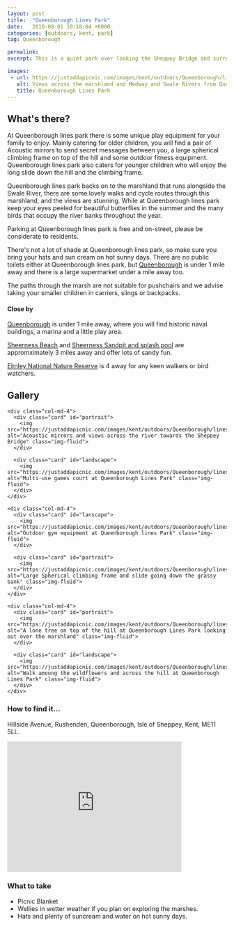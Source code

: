 ```yaml
---
layout: post
title:  "Queenborough Lines Park"
date:   2018-08-01 10:18:04 +0000
categories: [outdoors, kent, park]
tag: Queenborough

permalink: 
excerpt: This is a quiet park over looking the Sheppey Bridge and surrounding countryside.  There is some great play equipment here and lovely walks across the hill and into the marshland.

images: 
 - url: https://justaddapicnic.com/images/kent/outdoors/Queenborough/lines/lines7.jpg
   alt: Views across the marshland and Medway and Swale Rivers from Queenborough Lines park
   title: Queenborough Lines Park
---
```


## What's there?

At Queenborough lines park there is some unique play equipment for your family to enjoy.  Mainly catering for older children, you will find a pair of Acoustic mirrors to send secret messages between you, a large spherical climbing frame on top of the hill and some outdoor fitness equipment. Queenborough lines park also caters for younger children who will enjoy the long slide down the hill and the climbing frame.

Queenborough lines park backs on to the marshland that runs alongside the Swale River, there are some lovely walks and cycle routes through this marshland, and the views are stunning.  While at Queenborough lines park keep your eyes peeled for beautiful butterflies in the summer and the many birds that occupy the river banks throughout the year.

Parking at Queenborough lines park is free and on-street, please be considerate to residents.

There's not a lot of shade at Queenborough lines park, so make sure you bring your hats and sun cream on hot sunny days.  There are no public toilets either at Queenborough lines park, but [Queenborough](/outdoors/kent/park/2018/08/01/Queenborough.html) is under 1 mile away and there is a large supermarket under a mile away too.


The paths through the marsh are not suitable for pushchairs and we advise taking your smaller children in carriers, slings or backpacks.

#### Close by
[Queenborough](/outdoors/kent/park/2018/08/01/Queenborough.html) is under 1 mile away, where you will find historic naval buildings, a marina and a little play area.


[Sheerness Beach](/outdoors/kent/beach/2018/06/03/sheerness-beach.html) and [Sheerness Sandpit and splash pool](/outdoors/kent/sandpit/park/2018/01/16/sheerness-sandpit.html) are appromximately 3 miles away and offer lots of sandy fun. 

[Elmley National Nature Reserve](https://www.elmleynaturereserve.co.uk/) is 4 away for any keen walkers or bird watchers.

## Gallery

<div class="container">

  <div class="row">

    <div class="col-md-4">
      <div class="card" id="portrait">
        <img src="https://justaddapicnic.com/images/kent/outdoors/Queenborough/lines/lines2.jpg" alt="Acoustic mirrors and views across the river towards the Sheppey Bridge" class="img-fluid">
      </div>

      <div class="card" id="landscape">
        <img src="https://justaddapicnic.com/images/kent/outdoors/Queenborough/lines/lines1.jpg" alt="Multi-use games court at Queenborough Lines Park" class="img-fluid">
      </div>  
    </div>

    <div class="col-md-4">
      <div class="card" id="lanscape">
        <img src="https://justaddapicnic.com/images/kent/outdoors/Queenborough/lines/lines3.jpg" alt="Outdoor gym equipment at Queenborough lines Park" class="img-fluid">
      </div>

      <div class="card" id="portrait">
        <img src="https://justaddapicnic.com/images/kent/outdoors/Queenborough/lines/lines4.jpg" alt="Large Spherical climbing frame and slide going down the grassy bank" class="img-fluid">
      </div>
    </div>

    <div class="col-md-4">
      <div class="card" id="portrait">
        <img src="https://justaddapicnic.com/images/kent/outdoors/Queenborough/lines/lines6.jpg" alt="A lone tree on top of the hill at Queenborough Lines Park looking out over the marshland" class="img-fluid">
      </div>

      <div class="card" id="landscape">
        <img src="https://justaddapicnic.com/images/kent/outdoors/Queenborough/lines/lines5.jpg" alt="Walk amoung the wildflowers and across the hill at Queenborough Lines Park" class="img-fluid">
      </div>
    </div>

  </div>      
</div>


### How to find it...
Hillside Avenue, Rushenden, Queenborough, Isle of Sheppey, Kent, ME11 5LL.

<iframe src="https://www.google.com/maps/embed?pb=!1m18!1m12!1m3!1d4977.568120279418!2d0.7357686332814805!3d51.40702232585848!2m3!1f0!2f0!3f0!3m2!1i1024!2i768!4f13.1!3m3!1m2!1s0x0%3A0x0!2zNTHCsDI0JzI1LjMiTiAwwrA0NCcyNC41IkU!5e0!3m2!1sen!2suk!4v1533120016185" width="400" height="300" frameborder="0" style="border:0" allowfullscreen></iframe>

### What to take
* Picnic Blanket
* Wellies in wetter weather if you plan on exploring the marshes.
* Hats and plenty of suncream and water on hot sunny days.
